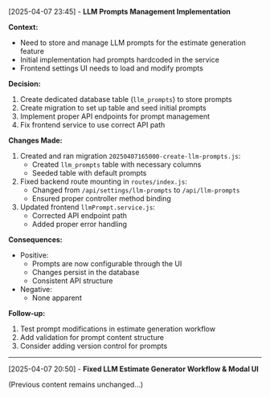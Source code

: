 [2025-04-07 23:45] - **LLM Prompts Management Implementation**

**Context:**
* Need to store and manage LLM prompts for the estimate generation feature
* Initial implementation had prompts hardcoded in the service
* Frontend settings UI needs to load and modify prompts

**Decision:**
1. Create dedicated database table (`llm_prompts`) to store prompts
2. Create migration to set up table and seed initial prompts
3. Implement proper API endpoints for prompt management
4. Fix frontend service to use correct API path

**Changes Made:**
1. Created and ran migration `20250407165000-create-llm-prompts.js`:
   * Created `llm_prompts` table with necessary columns
   * Seeded table with default prompts
2. Fixed backend route mounting in `routes/index.js`:
   * Changed from `/api/settings/llm-prompts` to `/api/llm-prompts`
   * Ensured proper controller method binding
3. Updated frontend `llmPrompt.service.js`:
   * Corrected API endpoint path
   * Added proper error handling

**Consequences:**
* Positive:
  * Prompts are now configurable through the UI
  * Changes persist in the database
  * Consistent API structure
* Negative:
  * None apparent

**Follow-up:**
1. Test prompt modifications in estimate generation workflow
2. Add validation for prompt content structure
3. Consider adding version control for prompts

---

[2025-04-07 20:50] - **Fixed LLM Estimate Generator Workflow & Modal UI**

(Previous content remains unchanged...)